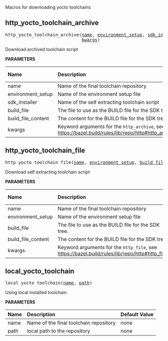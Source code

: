 <!-- Generated with Stardoc: http://skydoc.bazel.build -->

Macros for downloading yocto toolchains

<a id="http_yocto_toolchain_archive"></a>

## http_yocto_toolchain_archive

<pre>
http_yocto_toolchain_archive(<a href="#http_yocto_toolchain_archive-name">name</a>, <a href="#http_yocto_toolchain_archive-environment_setup">environment_setup</a>, <a href="#http_yocto_toolchain_archive-sdk_installer">sdk_installer</a>, <a href="#http_yocto_toolchain_archive-build_file">build_file</a>, <a href="#http_yocto_toolchain_archive-build_file_content">build_file_content</a>,
                             <a href="#http_yocto_toolchain_archive-kwargs">kwargs</a>)
</pre>

Download archived toolchain script

**PARAMETERS**


| Name  | Description | Default Value |
| :------------- | :------------- | :------------- |
| <a id="http_yocto_toolchain_archive-name"></a>name |  Name of the final toolchain repository   |  none |
| <a id="http_yocto_toolchain_archive-environment_setup"></a>environment_setup |  Name of the environment setup file   |  none |
| <a id="http_yocto_toolchain_archive-sdk_installer"></a>sdk_installer |  Name of the self extracting toolchain script   |  none |
| <a id="http_yocto_toolchain_archive-build_file"></a>build_file |  The file to use as the BUILD file for the SDK tree.   |  <code>None</code> |
| <a id="http_yocto_toolchain_archive-build_file_content"></a>build_file_content |  The content for the BUILD file for the SDK tree.   |  <code>""</code> |
| <a id="http_yocto_toolchain_archive-kwargs"></a>kwargs |  Keyword arguments for the <code>http_archive</code>, see https://bazel.build/rules/lib/repo/http#http_archive.   |  none |


<a id="http_yocto_toolchain_file"></a>

## http_yocto_toolchain_file

<pre>
http_yocto_toolchain_file(<a href="#http_yocto_toolchain_file-name">name</a>, <a href="#http_yocto_toolchain_file-environment_setup">environment_setup</a>, <a href="#http_yocto_toolchain_file-build_file">build_file</a>, <a href="#http_yocto_toolchain_file-build_file_content">build_file_content</a>, <a href="#http_yocto_toolchain_file-kwargs">kwargs</a>)
</pre>

Download self extracting toolchain script

**PARAMETERS**


| Name  | Description | Default Value |
| :------------- | :------------- | :------------- |
| <a id="http_yocto_toolchain_file-name"></a>name |  Name of the final toolchain repository   |  none |
| <a id="http_yocto_toolchain_file-environment_setup"></a>environment_setup |  Name of the environment setup file   |  none |
| <a id="http_yocto_toolchain_file-build_file"></a>build_file |  The file to use as the BUILD file for the SDK tree.   |  <code>None</code> |
| <a id="http_yocto_toolchain_file-build_file_content"></a>build_file_content |  The content for the BUILD file for the SDK tree.   |  <code>""</code> |
| <a id="http_yocto_toolchain_file-kwargs"></a>kwargs |  Keyword arguments for the <code>http_file</code>, see https://bazel.build/rules/lib/repo/http#http_file.   |  none |


<a id="local_yocto_toolchain"></a>

## local_yocto_toolchain

<pre>
local_yocto_toolchain(<a href="#local_yocto_toolchain-name">name</a>, <a href="#local_yocto_toolchain-path">path</a>)
</pre>

Using local installed toolchain

**PARAMETERS**


| Name  | Description | Default Value |
| :------------- | :------------- | :------------- |
| <a id="local_yocto_toolchain-name"></a>name |  Name of the final toolchain repository   |  none |
| <a id="local_yocto_toolchain-path"></a>path |  local path to the repository   |  none |


